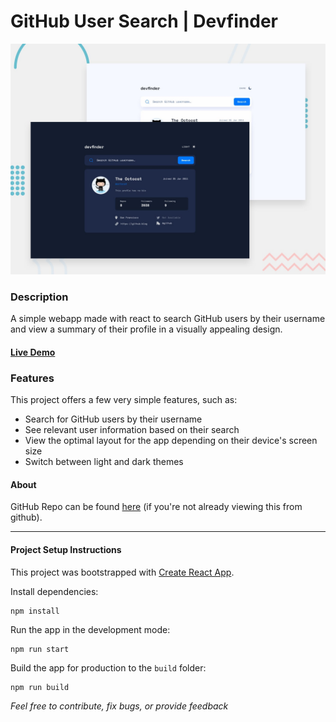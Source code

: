 # GitHub User Search | Devfinder
![Design preview for the Pomodoro App Project](./preview.jpg)

### Description
A simple webapp made with react to search GitHub users by their username and view a summary of their profile in a visually appealing design.

#### [Live Demo](https://devfinder-towkir.vercel.app/)

### Features
This project offers a few very simple features, such as:
- Search for GitHub users by their username
- See relevant user information based on their search
- View the optimal layout for the app depending on their device's screen size
- Switch between light and dark themes

#### About
GitHub Repo can be found [here](https://github.com/towkir/devfinder) (if you're not already viewing this from github).


---

#### Project Setup Instructions
This project was bootstrapped with [Create React App](https://github.com/facebook/create-react-app).

Install dependencies:
```
npm install
```


Run the app in the development mode:
```
npm run start
```

Build the app for production to the `build` folder:
```
npm run build
```
*Feel free to contribute, fix bugs, or provide feedback*

